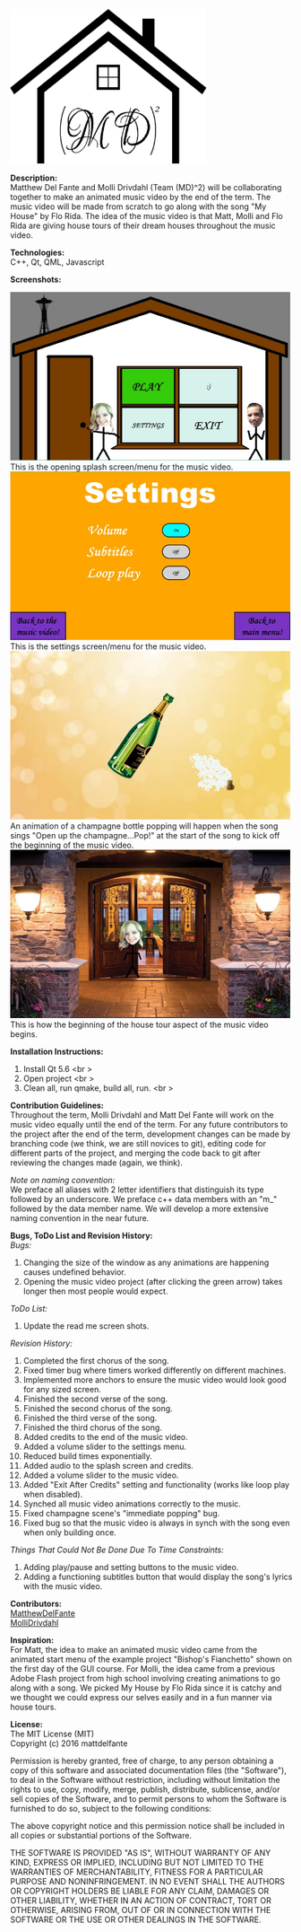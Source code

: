 <img src="/img/readMeImages/Logo.png" width="350" height="275">

<b>Description:</b><br />
Matthew Del Fante and Molli Drivdahl (Team (MD)^2) will be collaborating together to make an animated music video by the end of the term. The music video will be made from scratch to go along with the song "My House" by Flo Rida. The idea of the music video is that Matt, Molli and Flo Rida are giving house tours of their dream houses throughout the music video.

<b>Technologies:</b><br />
C++, Qt, QML, Javascript <br />

<b>Screenshots:</b>

<img src= "/img/readMeImages/splashScreen.jpg" width="500" height="300">
<br />
This is the opening splash screen/menu for the music video.

<img src= "/img/readMeImages/settingsScreen.jpg" width="500" height="300">
<br />
This is the settings screen/menu for the music video.

<img src= "/img/readMeImages/champagnePopping.jpg" width="500" height="300">
<br />
An animation of a champagne bottle popping will happen when the song sings "Open up the champagne...Pop!" at the start of the song to kick off the beginning of the music video.

<img src= "/img/readMeImages/frontDoorScene.jpg" width="500" height="300">
<br />
This is how the beginning of the house tour aspect of the music video begins.

<b>Installation Instructions:</b><br />
1.  Install Qt 5.6 <br \>
2.  Open project <br \>
3.  Clean all, run qmake, build all, run. <br \>

<b>Contribution Guidelines:</b><br />
Throughout the term, Molli Drivdahl and Matt Del Fante will work on the music video equally until the end of the term. For any future contributors to the project after the end of the term, development changes can be made by branching code (we think, we are still novices to git), editing code for different parts of the project, and merging the code back to git after reviewing the changes made (again, we think).

<i>Note on naming convention:</i><br />
We preface all aliases with 2 letter identifiers that distinguish its type followed by an underscore.
We preface c++ data members with an "m_" followed by the data member name.
We will develop a more extensive naming convention in the near future.

<b>Bugs, ToDo List and Revision History:</b><br />
<i>Bugs:</i></b><br />
1. Changing the size of the window as any animations are happening causes undefined behavior. <br />
2. Opening the music video project (after clicking the green arrow) takes longer then most people would expect. <br />

<i>ToDo List:</i></b><br />
1. Update the read me screen shots. <br />

<i>Revision History:</i></b><br />
1. Completed the first chorus of the song. <br />
2. Fixed timer bug where timers worked differently on different machines. <br />
3. Implemented more anchors to ensure the music video would look good for any sized screen. <br /> 
4. Finished the second verse of the song. <br />
5. Finished the second chorus of the song. <br />
6. Finished the third verse of the song. <br />
7. Finished the third chorus of the song. <br />
8. Added credits to the end of the music video. <br />
9. Added a volume slider to the settings menu. <br />
10. Reduced build times exponentially. <br />
11. Added audio to the splash screen and credits. <br />
12. Added a volume slider to the music video. <br />
13. Added "Exit After Credits" setting and functionality (works like loop play when disabled). <br />
14. Synched all music video animations correctly to the music. <br />
15. Fixed champagne scene's "immediate popping" bug. <br />
16. Fixed bug so that the music video is always in synch with the song even when only building once. <br />

<i>Things That Could Not Be Done Due To Time Constraints:</i></b><br />
1. Adding play/pause and setting buttons to the music video. <br />
2. Adding a functioning subtitles button that would display the song's lyrics with the music video. <br />

<b>Contributors:</b><br />
[MatthewDelFante](https://github.com/mattdelfante)<br />
[MolliDrivdahl](https://github.com/mollidrivdahl)<br />

<b>Inspiration:</b><br />
For Matt, the idea to make an animated music video came from the animated start menu of the example project "Bishop's Fianchetto" shown on the first day of the GUI course. For Molli, the idea came from a previous Adobe Flash project from high school involving creating animations to go along with a song. We picked My House by Flo Rida since it is catchy and we thought we could express our selves easily and in a fun manner via house tours.<br />

<b>License:</b><br />
The MIT License (MIT)<br />
Copyright (c) 2016 mattdelfante<br />

Permission is hereby granted, free of charge, to any person obtaining a copy
of this software and associated documentation files (the "Software"), to deal
in the Software without restriction, including without limitation the rights
to use, copy, modify, merge, publish, distribute, sublicense, and/or sell
copies of the Software, and to permit persons to whom the Software is
furnished to do so, subject to the following conditions:<br />

The above copyright notice and this permission notice shall be included in all
copies or substantial portions of the Software.<br />

THE SOFTWARE IS PROVIDED "AS IS", WITHOUT WARRANTY OF ANY KIND, EXPRESS OR
IMPLIED, INCLUDING BUT NOT LIMITED TO THE WARRANTIES OF MERCHANTABILITY,
FITNESS FOR A PARTICULAR PURPOSE AND NONINFRINGEMENT. IN NO EVENT SHALL THE
AUTHORS OR COPYRIGHT HOLDERS BE LIABLE FOR ANY CLAIM, DAMAGES OR OTHER
LIABILITY, WHETHER IN AN ACTION OF CONTRACT, TORT OR OTHERWISE, ARISING FROM,
OUT OF OR IN CONNECTION WITH THE SOFTWARE OR THE USE OR OTHER DEALINGS IN THE
SOFTWARE.<br />
